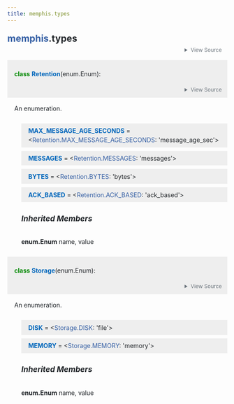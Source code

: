 ```yaml
---
title: memphis.types
---
```


<main class="pdoc">
<section class="module-info">
<h1 class="modulename">
<a href="./../memphis.html">memphis</a><wbr>.types    </h1>


<input id="mod-types-view-source" class="view-source-toggle-state" type="checkbox" aria-hidden="true" tabindex="-1">

<label class="view-source-button" for="mod-types-view-source"><span>View Source</span></label>

<div class="pdoc-code codehilite"><pre><span></span><span id="L-1"><a href="#L-1"><span class="linenos"> 1</span></a><span class="c1"># Credit for The NATS.IO Authors</span>
</span><span id="L-2"><a href="#L-2"><span class="linenos"> 2</span></a><span class="c1"># Copyright 2021-2022 The Memphis Authors</span>
</span><span id="L-3"><a href="#L-3"><span class="linenos"> 3</span></a><span class="c1"># Licensed under the Apache License, Version 2.0 (the “License”);</span>
</span><span id="L-4"><a href="#L-4"><span class="linenos"> 4</span></a><span class="c1"># you may not use this file except in compliance with the License.</span>
</span><span id="L-5"><a href="#L-5"><span class="linenos"> 5</span></a><span class="c1"># You may obtain a copy of the License at</span>
</span><span id="L-6"><a href="#L-6"><span class="linenos"> 6</span></a><span class="c1">#</span>
</span><span id="L-7"><a href="#L-7"><span class="linenos"> 7</span></a><span class="c1"># http:#www.apache.org/licenses/LICENSE-2.0</span>
</span><span id="L-8"><a href="#L-8"><span class="linenos"> 8</span></a><span class="c1">#</span>
</span><span id="L-9"><a href="#L-9"><span class="linenos"> 9</span></a><span class="c1"># Unless required by applicable law or agreed to in writing, software</span>
</span><span id="L-10"><a href="#L-10"><span class="linenos">10</span></a><span class="c1"># distributed under the License is distributed on an “AS IS” BASIS,</span>
</span><span id="L-11"><a href="#L-11"><span class="linenos">11</span></a><span class="c1"># WITHOUT WARRANTIES OR CONDITIONS OF ANY KIND, either express or implied.</span>
</span><span id="L-12"><a href="#L-12"><span class="linenos">12</span></a><span class="c1"># See the License for the specific language governing permissions and</span>
</span><span id="L-13"><a href="#L-13"><span class="linenos">13</span></a><span class="c1"># limitations under the License.</span>
</span><span id="L-14"><a href="#L-14"><span class="linenos">14</span></a>
</span><span id="L-15"><a href="#L-15"><span class="linenos">15</span></a><span class="kn">from</span> <span class="nn">enum</span> <span class="kn">import</span> <span class="n">Enum</span>
</span><span id="L-16"><a href="#L-16"><span class="linenos">16</span></a>
</span><span id="L-17"><a href="#L-17"><span class="linenos">17</span></a>
</span><span id="L-18"><a href="#L-18"><span class="linenos">18</span></a><span class="k">class</span> <span class="nc">Retention</span><span class="p">(</span><span class="n">Enum</span><span class="p">):</span>
</span><span id="L-19"><a href="#L-19"><span class="linenos">19</span></a>    <span class="n">MAX_MESSAGE_AGE_SECONDS</span> <span class="o">=</span> <span class="s2">&quot;message_age_sec&quot;</span>
</span><span id="L-20"><a href="#L-20"><span class="linenos">20</span></a>    <span class="n">MESSAGES</span> <span class="o">=</span> <span class="s2">&quot;messages&quot;</span>
</span><span id="L-21"><a href="#L-21"><span class="linenos">21</span></a>    <span class="n">BYTES</span> <span class="o">=</span> <span class="s2">&quot;bytes&quot;</span>
</span><span id="L-22"><a href="#L-22"><span class="linenos">22</span></a>    <span class="n">ACK_BASED</span> <span class="o">=</span> <span class="s2">&quot;ack_based&quot;</span>
</span><span id="L-23"><a href="#L-23"><span class="linenos">23</span></a>
</span><span id="L-24"><a href="#L-24"><span class="linenos">24</span></a>
</span><span id="L-25"><a href="#L-25"><span class="linenos">25</span></a><span class="k">class</span> <span class="nc">Storage</span><span class="p">(</span><span class="n">Enum</span><span class="p">):</span>
</span><span id="L-26"><a href="#L-26"><span class="linenos">26</span></a>    <span class="n">DISK</span> <span class="o">=</span> <span class="s2">&quot;file&quot;</span>
</span><span id="L-27"><a href="#L-27"><span class="linenos">27</span></a>    <span class="n">MEMORY</span> <span class="o">=</span> <span class="s2">&quot;memory&quot;</span>
</span></pre></div>


</section>
<section id="Retention">
<input id="Retention-view-source" class="view-source-toggle-state" type="checkbox" aria-hidden="true" tabindex="-1">
<div class="attr class">

<span class="def">class</span>
<span class="name">Retention</span><wbr>(<span class="base">enum.Enum</span>):

<label class="view-source-button" for="Retention-view-source"><span>View Source</span></label>

</div>
<a class="headerlink" href="#Retention"></a>
<div class="pdoc-code codehilite"><pre><span></span><span id="Retention-19"><a href="#Retention-19"><span class="linenos">19</span></a><span class="k">class</span> <span class="nc">Retention</span><span class="p">(</span><span class="n">Enum</span><span class="p">):</span>
</span><span id="Retention-20"><a href="#Retention-20"><span class="linenos">20</span></a>    <span class="n">MAX_MESSAGE_AGE_SECONDS</span> <span class="o">=</span> <span class="s2">&quot;message_age_sec&quot;</span>
</span><span id="Retention-21"><a href="#Retention-21"><span class="linenos">21</span></a>    <span class="n">MESSAGES</span> <span class="o">=</span> <span class="s2">&quot;messages&quot;</span>
</span><span id="Retention-22"><a href="#Retention-22"><span class="linenos">22</span></a>    <span class="n">BYTES</span> <span class="o">=</span> <span class="s2">&quot;bytes&quot;</span>
</span><span id="Retention-23"><a href="#Retention-23"><span class="linenos">23</span></a>    <span class="n">ACK_BASED</span> <span class="o">=</span> <span class="s2">&quot;ack_based&quot;</span>
</span></pre></div>


<div class="docstring"><p>An enumeration.</p>
</div>


<div id="Retention.MAX_MESSAGE_AGE_SECONDS" class="classattr">
<div class="attr variable">
<span class="name">MAX_MESSAGE_AGE_SECONDS</span>        =
<span class="default_value">&lt;<a href="#Retention.MAX_MESSAGE_AGE_SECONDS">Retention.MAX_MESSAGE_AGE_SECONDS</a>: &#39;message_age_sec&#39;&gt;</span>


</div>
<a class="headerlink" href="#Retention.MAX_MESSAGE_AGE_SECONDS"></a>



</div>
<div id="Retention.MESSAGES" class="classattr">
<div class="attr variable">
<span class="name">MESSAGES</span>        =
<span class="default_value">&lt;<a href="#Retention.MESSAGES">Retention.MESSAGES</a>: &#39;messages&#39;&gt;</span>


</div>
<a class="headerlink" href="#Retention.MESSAGES"></a>



</div>
<div id="Retention.BYTES" class="classattr">
<div class="attr variable">
<span class="name">BYTES</span>        =
<span class="default_value">&lt;<a href="#Retention.BYTES">Retention.BYTES</a>: &#39;bytes&#39;&gt;</span>


</div>
<a class="headerlink" href="#Retention.BYTES"></a>



</div>
<div id="Retention.ACK_BASED" class="classattr">
<div class="attr variable">
<span class="name">ACK_BASED</span>        =
<span class="default_value">&lt;<a href="#Retention.ACK_BASED">Retention.ACK_BASED</a>: &#39;ack_based&#39;&gt;</span>


</div>
<a class="headerlink" href="#Retention.ACK_BASED"></a>



</div>
<div class="inherited">
<h5>Inherited Members</h5>
<dl>
<div><dt>enum.Enum</dt>
<dd id="Retention.name" class="variable">name</dd>
<dd id="Retention.value" class="variable">value</dd>

</div>
</dl>
</div>
</section>
<section id="Storage">
<input id="Storage-view-source" class="view-source-toggle-state" type="checkbox" aria-hidden="true" tabindex="-1">
<div class="attr class">

<span class="def">class</span>
<span class="name">Storage</span><wbr>(<span class="base">enum.Enum</span>):

<label class="view-source-button" for="Storage-view-source"><span>View Source</span></label>

</div>
<a class="headerlink" href="#Storage"></a>
<div class="pdoc-code codehilite"><pre><span></span><span id="Storage-26"><a href="#Storage-26"><span class="linenos">26</span></a><span class="k">class</span> <span class="nc">Storage</span><span class="p">(</span><span class="n">Enum</span><span class="p">):</span>
</span><span id="Storage-27"><a href="#Storage-27"><span class="linenos">27</span></a>    <span class="n">DISK</span> <span class="o">=</span> <span class="s2">&quot;file&quot;</span>
</span><span id="Storage-28"><a href="#Storage-28"><span class="linenos">28</span></a>    <span class="n">MEMORY</span> <span class="o">=</span> <span class="s2">&quot;memory&quot;</span>
</span></pre></div>


<div class="docstring"><p>An enumeration.</p>
</div>


<div id="Storage.DISK" class="classattr">
<div class="attr variable">
<span class="name">DISK</span>        =
<span class="default_value">&lt;<a href="#Storage.DISK">Storage.DISK</a>: &#39;file&#39;&gt;</span>


</div>
<a class="headerlink" href="#Storage.DISK"></a>



</div>
<div id="Storage.MEMORY" class="classattr">
<div class="attr variable">
<span class="name">MEMORY</span>        =
<span class="default_value">&lt;<a href="#Storage.MEMORY">Storage.MEMORY</a>: &#39;memory&#39;&gt;</span>


</div>
<a class="headerlink" href="#Storage.MEMORY"></a>



</div>
<div class="inherited">
<h5>Inherited Members</h5>
<dl>
<div><dt>enum.Enum</dt>
<dd id="Storage.name" class="variable">name</dd>
<dd id="Storage.value" class="variable">value</dd>

</div>
</dl>
</div>
</section>
</main>


<style>pre{line-height:125%;}span.linenos{color:inherit; background-color:transparent; padding-left:5px; padding-right:20px;}.pdoc-code .hll{background-color:#ffffcc}.pdoc-code{background:#f8f8f8;}.pdoc-code .c{color:#3D7B7B; font-style:italic}.pdoc-code .err{border:1px solid #FF0000}.pdoc-code .k{color:#008000; font-weight:bold}.pdoc-code .o{color:#666666}.pdoc-code .ch{color:#3D7B7B; font-style:italic}.pdoc-code .cm{color:#3D7B7B; font-style:italic}.pdoc-code .cp{color:#9C6500}.pdoc-code .cpf{color:#3D7B7B; font-style:italic}.pdoc-code .c1{color:#3D7B7B; font-style:italic}.pdoc-code .cs{color:#3D7B7B; font-style:italic}.pdoc-code .gd{color:#A00000}.pdoc-code .ge{font-style:italic}.pdoc-code .gr{color:#E40000}.pdoc-code .gh{color:#000080; font-weight:bold}.pdoc-code .gi{color:#008400}.pdoc-code .go{color:#717171}.pdoc-code .gp{color:#000080; font-weight:bold}.pdoc-code .gs{font-weight:bold}.pdoc-code .gu{color:#800080; font-weight:bold}.pdoc-code .gt{color:#0044DD}.pdoc-code .kc{color:#008000; font-weight:bold}.pdoc-code .kd{color:#008000; font-weight:bold}.pdoc-code .kn{color:#008000; font-weight:bold}.pdoc-code .kp{color:#008000}.pdoc-code .kr{color:#008000; font-weight:bold}.pdoc-code .kt{color:#B00040}.pdoc-code .m{color:#666666}.pdoc-code .s{color:#BA2121}.pdoc-code .na{color:#687822}.pdoc-code .nb{color:#008000}.pdoc-code .nc{color:#0000FF; font-weight:bold}.pdoc-code .no{color:#880000}.pdoc-code .nd{color:#AA22FF}.pdoc-code .ni{color:#717171; font-weight:bold}.pdoc-code .ne{color:#CB3F38; font-weight:bold}.pdoc-code .nf{color:#0000FF}.pdoc-code .nl{color:#767600}.pdoc-code .nn{color:#0000FF; font-weight:bold}.pdoc-code .nt{color:#008000; font-weight:bold}.pdoc-code .nv{color:#19177C}.pdoc-code .ow{color:#AA22FF; font-weight:bold}.pdoc-code .w{color:#bbbbbb}.pdoc-code .mb{color:#666666}.pdoc-code .mf{color:#666666}.pdoc-code .mh{color:#666666}.pdoc-code .mi{color:#666666}.pdoc-code .mo{color:#666666}.pdoc-code .sa{color:#BA2121}.pdoc-code .sb{color:#BA2121}.pdoc-code .sc{color:#BA2121}.pdoc-code .dl{color:#BA2121}.pdoc-code .sd{color:#BA2121; font-style:italic}.pdoc-code .s2{color:#BA2121}.pdoc-code .se{color:#AA5D1F; font-weight:bold}.pdoc-code .sh{color:#BA2121}.pdoc-code .si{color:#A45A77; font-weight:bold}.pdoc-code .sx{color:#008000}.pdoc-code .sr{color:#A45A77}.pdoc-code .s1{color:#BA2121}.pdoc-code .ss{color:#19177C}.pdoc-code .bp{color:#008000}.pdoc-code .fm{color:#0000FF}.pdoc-code .vc{color:#19177C}.pdoc-code .vg{color:#19177C}.pdoc-code .vi{color:#19177C}.pdoc-code .vm{color:#19177C}.pdoc-code .il{color:#666666}</style>
<style>:root{--pdoc-background:#fff;}.pdoc{--text:#212529;--muted:#6c757d;--link:#3660a5;--link-hover:#1659c5;--code:#f8f8f8;--active:#fff598;--accent:#eee;--accent2:#c1c1c1;--nav-hover:rgba(255, 255, 255, 0.5);--name:#0066BB;--def:#008800;--annotation:#007020;}</style>
<style>.pdoc{color:var(--text);box-sizing:border-box;line-height:1.5;background:none;}.pdoc .pdoc-button{cursor:pointer;display:inline-block;border:solid black 1px;border-radius:2px;font-size:.75rem;padding:calc(0.5em - 1px) 1em;transition:100ms all;}.pdoc .pdoc-alert{padding:1rem 1rem 1rem calc(1.5rem + 24px);border:1px solid transparent;border-radius:.25rem;background-repeat:no-repeat;background-position:1rem center;margin-bottom:1rem;}.pdoc .pdoc-alert > *:last-child{margin-bottom:0;}.pdoc .pdoc-alert-note {color:#084298;background-color:#cfe2ff;border-color:#b6d4fe;background-image:url("data:image/svg+xml,%3Csvg%20xmlns%3D%22http%3A//www.w3.org/2000/svg%22%20width%3D%2224%22%20height%3D%2224%22%20fill%3D%22%23084298%22%20viewBox%3D%220%200%2016%2016%22%3E%3Cpath%20d%3D%22M8%2016A8%208%200%201%200%208%200a8%208%200%200%200%200%2016zm.93-9.412-1%204.705c-.07.34.029.533.304.533.194%200%20.487-.07.686-.246l-.088.416c-.287.346-.92.598-1.465.598-.703%200-1.002-.422-.808-1.319l.738-3.468c.064-.293.006-.399-.287-.47l-.451-.081.082-.381%202.29-.287zM8%205.5a1%201%200%201%201%200-2%201%201%200%200%201%200%202z%22/%3E%3C/svg%3E");}.pdoc .pdoc-alert-warning{color:#664d03;background-color:#fff3cd;border-color:#ffecb5;background-image:url("data:image/svg+xml,%3Csvg%20xmlns%3D%22http%3A//www.w3.org/2000/svg%22%20width%3D%2224%22%20height%3D%2224%22%20fill%3D%22%23664d03%22%20viewBox%3D%220%200%2016%2016%22%3E%3Cpath%20d%3D%22M8.982%201.566a1.13%201.13%200%200%200-1.96%200L.165%2013.233c-.457.778.091%201.767.98%201.767h13.713c.889%200%201.438-.99.98-1.767L8.982%201.566zM8%205c.535%200%20.954.462.9.995l-.35%203.507a.552.552%200%200%201-1.1%200L7.1%205.995A.905.905%200%200%201%208%205zm.002%206a1%201%200%201%201%200%202%201%201%200%200%201%200-2z%22/%3E%3C/svg%3E");}.pdoc .pdoc-alert-danger{color:#842029;background-color:#f8d7da;border-color:#f5c2c7;background-image:url("data:image/svg+xml,%3Csvg%20xmlns%3D%22http%3A//www.w3.org/2000/svg%22%20width%3D%2224%22%20height%3D%2224%22%20fill%3D%22%23842029%22%20viewBox%3D%220%200%2016%2016%22%3E%3Cpath%20d%3D%22M5.52.359A.5.5%200%200%201%206%200h4a.5.5%200%200%201%20.474.658L8.694%206H12.5a.5.5%200%200%201%20.395.807l-7%209a.5.5%200%200%201-.873-.454L6.823%209.5H3.5a.5.5%200%200%201-.48-.641l2.5-8.5z%22/%3E%3C/svg%3E");}.pdoc .visually-hidden{position:absolute !important;width:1px !important;height:1px !important;padding:0 !important;margin:-1px !important;overflow:hidden !important;clip:rect(0, 0, 0, 0) !important;white-space:nowrap !important;border:0 !important;}.pdoc h1, .pdoc h2, .pdoc h3{font-weight:300;margin:.3em 0;padding:.2em 0;}.pdoc > section:not(.module-info) h1{font-size:1.5rem;font-weight:500;}.pdoc > section:not(.module-info) h2{font-size:1.4rem;font-weight:500;}.pdoc > section:not(.module-info) h3{font-size:1.3rem;font-weight:500;}.pdoc > section:not(.module-info) h4{font-size:1.2rem;}.pdoc > section:not(.module-info) h5{font-size:1.1rem;}.pdoc a{text-decoration:none;color:var(--link);}.pdoc a:hover{color:var(--link-hover);}.pdoc blockquote{margin-left:2rem;}.pdoc pre{border-top:1px solid var(--accent2);border-bottom:1px solid var(--accent2);margin-top:0;margin-bottom:1em;padding:.5rem 0 .5rem .5rem;overflow-x:auto;background-color:var(--code);}.pdoc code{color:var(--text);padding:.2em .4em;margin:0;font-size:85%;background-color:var(--code);border-radius:6px;}.pdoc a > code{color:inherit;}.pdoc pre > code{display:inline-block;font-size:inherit;background:none;border:none;padding:0;}.pdoc > section:not(.module-info){margin-bottom:1.5rem;}.pdoc .modulename{margin-top:0;font-weight:bold;}.pdoc .modulename a{color:var(--link);transition:100ms all;}.pdoc .git-button{float:right;border:solid var(--link) 1px;}.pdoc .git-button:hover{background-color:var(--link);color:var(--pdoc-background);}.view-source-toggle-state,.view-source-toggle-state ~ .pdoc-code{display:none;}.view-source-toggle-state:checked ~ .pdoc-code{display:block;}.view-source-button{display:inline-block;float:right;font-size:.75rem;line-height:1.5rem;color:var(--muted);padding:0 .4rem 0 1.3rem;cursor:pointer;text-indent:-2px;}.view-source-button > span{visibility:hidden;}.module-info .view-source-button{float:none;display:flex;justify-content:flex-end;margin:-1.2rem .4rem -.2rem 0;}.view-source-button::before{position:absolute;content:"View Source";display:list-item;list-style-type:disclosure-closed;}.view-source-toggle-state:checked ~ .attr .view-source-button::before,.view-source-toggle-state:checked ~ .view-source-button::before{list-style-type:disclosure-open;}.pdoc .docstring{margin-bottom:1.5rem;}.pdoc section:not(.module-info) .docstring{margin-left:clamp(0rem, 5vw - 2rem, 1rem);}.pdoc .docstring .pdoc-code{margin-left:1em;margin-right:1em;}.pdoc h1:target,.pdoc h2:target,.pdoc h3:target,.pdoc h4:target,.pdoc h5:target,.pdoc h6:target,.pdoc .pdoc-code > pre > span:target{background-color:var(--active);box-shadow:-1rem 0 0 0 var(--active);}.pdoc .pdoc-code > pre > span:target{display:block;}.pdoc div:target > .attr,.pdoc section:target > .attr,.pdoc dd:target > a{background-color:var(--active);}.pdoc *{scroll-margin:2rem;}.pdoc .pdoc-code .linenos{user-select:none;}.pdoc .attr:hover{filter:contrast(0.95);}.pdoc section, .pdoc .classattr{position:relative;}.pdoc .headerlink{--width:clamp(1rem, 3vw, 2rem);position:absolute;top:0;left:calc(0rem - var(--width));transition:all 100ms ease-in-out;opacity:0;}.pdoc .headerlink::before{content:"#";display:block;text-align:center;width:var(--width);height:2.3rem;line-height:2.3rem;font-size:1.5rem;}.pdoc .attr:hover ~ .headerlink,.pdoc *:target > .headerlink,.pdoc .headerlink:hover{opacity:1;}.pdoc .attr{display:block;margin:.5rem 0 .5rem;padding:.4rem .4rem .4rem 1rem;background-color:var(--accent);overflow-x:auto;}.pdoc .classattr{margin-left:2rem;}.pdoc .name{color:var(--name);font-weight:bold;}.pdoc .def{color:var(--def);font-weight:bold;}.pdoc .signature{background-color:transparent;}.pdoc .param, .pdoc .return-annotation{white-space:pre;}.pdoc .signature.multiline .param{display:block;}.pdoc .signature.condensed .param{display:inline-block;}.pdoc .annotation{color:var(--annotation);}.pdoc .view-value-toggle-state,.pdoc .view-value-toggle-state ~ .default_value{display:none;}.pdoc .view-value-toggle-state:checked ~ .default_value{display:inherit;}.pdoc .view-value-button{font-size:.5rem;vertical-align:middle;border-style:dashed;margin-top:-0.1rem;}.pdoc .view-value-button:hover{background:white;}.pdoc .view-value-button::before{content:"show";text-align:center;width:2.2em;display:inline-block;}.pdoc .view-value-toggle-state:checked ~ .view-value-button::before{content:"hide";}.pdoc .inherited{margin-left:2rem;}.pdoc .inherited dt{font-weight:700;}.pdoc .inherited dt, .pdoc .inherited dd{display:inline;margin-left:0;margin-bottom:.5rem;}.pdoc .inherited dd:not(:last-child):after{content:", ";}.pdoc .inherited .class:before{content:"class ";}.pdoc .inherited .function a:after{content:"()";}.pdoc .search-result .docstring{overflow:auto;max-height:25vh;}.pdoc .search-result.focused > .attr{background-color:var(--active);}.pdoc .attribution{margin-top:2rem;display:block;opacity:0.5;transition:all 200ms;filter:grayscale(100%);}.pdoc .attribution:hover{opacity:1;filter:grayscale(0%);}.pdoc .attribution img{margin-left:5px;height:35px;vertical-align:middle;width:70px;transition:all 200ms;}.pdoc table{display:block;width:max-content;max-width:100%;overflow:auto;margin-bottom:1rem;}.pdoc table th{font-weight:600;}.pdoc table th, .pdoc table td{padding:6px 13px;border:1px solid var(--accent2);}</style>